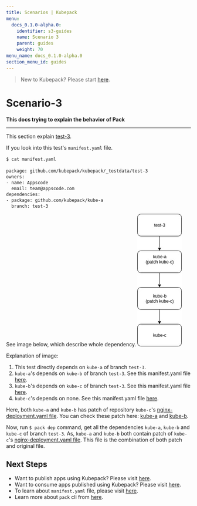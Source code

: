 ```yaml
---
title: Scenarios | Kubepack
menu:
  docs_0.1.0-alpha.0:
    identifier: s3-guides
    name: Scenario 3
    parent: guides
    weight: 70
menu_name: docs_0.1.0-alpha.0
section_menu_id: guides
---
```


> New to Kubepack? Please start [here](/docs/concepts/README.md).

# Scenario-3

**This docs trying to explain the behavior of Pack**
***

This section explain [test-3](https://github.com/kubepack/kubepack/tree/master/_testdata/test-3).

If you look into this test's `manifest.yaml` file.

```console
$ cat manifest.yaml

package: github.com/kubepack/kubepack/_testdata/test-3
owners:
- name: Appscode
  email: team@appscode.com
dependencies:
- package: github.com/kubepack/kube-a
  branch: test-3

```

See image below, which describe whole dependency.
![alt text](/_testdata/test-3/test-3.jpg)


Explanation of image:

1. This test directly depends on `kube-a` of branch `test-3`.
2. `kube-a`'s depends on `kube-b` of branch `test-3`.
See this manifest.yaml file [here](https://github.com/kubepack/kube-a/blob/test-3/manifest.yaml).
3. `kube-b`'s depends on `kube-c` of branch `test-3`.
See this manifest.yaml file [here](https://github.com/kubepack/kube-b/blob/test-3/manifest.yaml).
4. `kube-c`'s depends on none.
See this manifest.yaml file [here](https://github.com/kubepack/kube-c/blob/test-3/manifest.yaml).

Here, both `kube-a` and `kube-b` has patch of repository `kube-c`'s [nginx-deployment.yaml file](https://github.com/kubepack/kube-c/blob/test-3/nginx-deployment.yaml).
You can check these patch here:
[kube-a](https://github.com/kubepack/kube-a/blob/test-3/patch/github.com/kubepack/kube-c/nginx-deployment.yaml) and
 [kube-b](https://github.com/kubepack/kube-b/blob/test-3/patch/github.com/kubepack/kube-c/nginx-deployment.yaml).


Now, run `$ pack dep` command, get all the dependencies `kube-a`, `kube-b` and  `kube-c` of branch `test-3`.
As, `kube-a` and `kube-b` both contain patch of `kube-c`'s [nginx-deployment.yaml file](https://github.com/kubepack/kube-c/blob/test-3/nginx-deployment.yaml).
This file is the combination of both patch and original file.

## Next Steps

- Want to publish apps using Kubepack? Please visit [here](/docs/concepts/how/publisher.md).
- Want to consume apps published using Kubepack? Please visit [here](/docs/concepts/how/user.md).
- To learn about `manifest.yaml` file, please visit [here](/docs/concepts/how/manifest.md).
- Learn more about `pack` cli from [here](/docs/concepts/how/cli.md).
